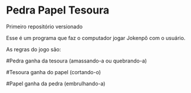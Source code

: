 # Pedra Papel Tesoura
 Primeiro repositório versionado

Esse é um programa que faz o computador jogar Jokenpô com o usuário.

As regras do jogo são:

#Pedra ganha da tesoura (amassando-a ou quebrando-a)

#Tesoura ganha do papel (cortando-o)

#Papel ganha da pedra (embrulhando-a)
